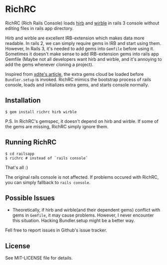 # RichRC

RichRC (Rich Rails Console) loads [hirb](https://github.com/cldwalker/hirb) and [wirble](http://pablotron.org/software/wirble/) in rails 3 console without editing files in rails app directory. 

Hirb and wirble are excellent IRB-extension which makes data more readable. In rails 2, we can simply require gems in IRB and start using them. However, In Rails 3, it's needed to add gems into `Gemfile` before using it. Sometimes it doesn't make sense to add IRB-extension gems into rails app Gemfile (Maybe not all developers want hirb and wirble, and it's annoying to add the gems whenever cloning a project). 

Inspired from [xdite's article](http://blog.xdite.net/?p=1839), the extra gems cloud be loaded before `Bundler.setup` is invoked. RichRC mimics the bootstrap process of rails console, loads and initializes extra gems, and starts console normally. 

## Installation

    $ gem install richrc hirb wirble

P.S. In RichRC's gemspec, it doesn't depend on hirb and wirble. If some of the gems are missing, RichRC simply ignore them.

## Running RichRC

    $ cd railsapp
    $ richrc # instead of `rails console`

That's all :)

The original rails console is not affected. If problems occured with RichRC, you can simply fallback to `rails console`.

## Possible Issues

* Theoretically, if hirb and wirble(and their dependent gems) conflict with gems in `Gemfile`, it may cause problems. However, I never encounter this situation. Hacking Bundler.setup might be a better way. 

Fell free to report issues in Github's issue tracker. 

## License

See MIT-LICENSE file for details. 

